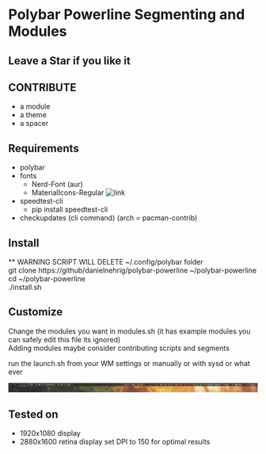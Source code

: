 # Polybar Powerline Segmenting and Modules

## Leave a Star if you like it

## CONTRIBUTE

- a module
- a theme
- a spacer

## Requirements

- polybar
- fonts
  - Nerd-Font (aur)
  - MaterialIcons-Regular ![link](https://material.io/resources/icons/?style=baseline)
- speedtest-cli
  - pip install speedtest-cli
- checkupdates (cli command) (arch = pacman-contrib)

## Install

** WARNING SCRIPT WILL DELETE ~/.config/polybar folder  
git clone https://github/danielnehrig/polybar-powerline ~/polybar-powerline  
cd ~/polybar-powerline  
./install.sh  

## Customize

Change the modules you want in modules.sh (it has example modules you can safely edit this file its ignored)  
Adding modules maybe consider contributing scripts and segments  

run the launch.sh from your WM settings or manually or with sysd or what ever

![Gruvbox Theme Thumbnail](https://raw.githubusercontent.com/danielnehrig/polybar-powerline/master/Thumbnail.png)

## Tested on

- 1920x1080 display
- 2880x1600 retina display set DPI to 150 for optimal results
